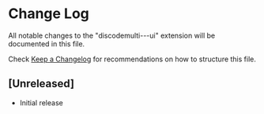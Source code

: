 # Change Log

All notable changes to the "discodemulti---ui" extension will be documented in this file.

Check [Keep a Changelog](http://keepachangelog.com/) for recommendations on how to structure this file.

## [Unreleased]

- Initial release